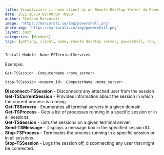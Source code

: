 ```yaml
---
title: Visualizzare il nome client di un Remote Desktop Server da PowerShell
date: 2021-10-14 09:00:00 +0200
author: Stefano Marzorati
image: 'https://marzorati.co/img/powershell.png'
share-img: 'https://marzorati.co/img/powershell.png'
layout: post
categories: [Windows]
tags: [getting, client, name, remote desktop server, powershell, rdp, rds]
---
```

~~~powershell
Install-Module -Name PSTerminalServices
~~~
Esempio:
~~~powershell
Get-TSSession -ComputerName <nome_server>
~~~

~~~powershell
Stop-TSSession <numero_id> -ComputerName <nome_server>
~~~

**Disconnect-TSSession** - Disconnects any attached user from the session.   
**Get-TSCurrentSession** - Provides information about the session in which the current process is running.   
**Get-TSServers** - Enumerates all terminal servers in a given domain.   
**Get-TSProcess** - Gets a list of processes running in a specific session or in all sessions.   
**Get-TSSession** - Lists the sessions on a given terminal server.   
**Send-TSMessage** - Displays a message box in the specified session ID.   
**Stop-TSProcess** - Terminates the process running in a specific session or in all sessions.   
**Stop-TSSession** - Logs the session off, disconnecting any user that might be connected.   